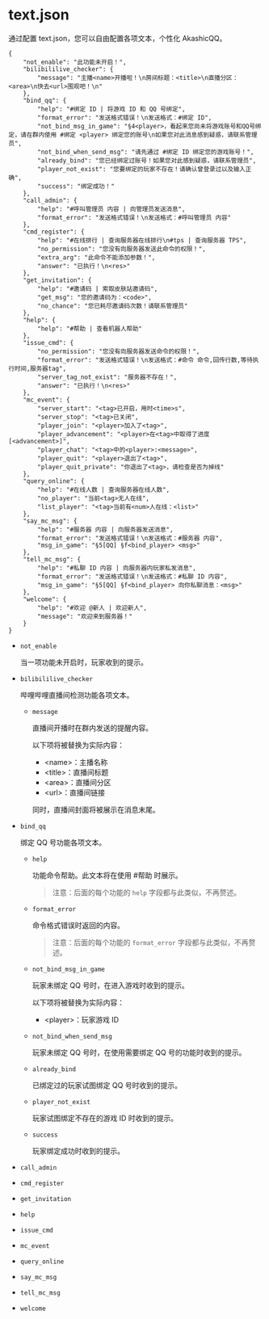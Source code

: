 # text.json

通过配置 text.json，您可以自由配置各项文本，个性化 AkashicQQ。

    {
        "not_enable": "此功能未开启！",
        "bilibililive_checker": {
            "message": "主播<name>开播啦！\n房间标题：<title>\n直播分区：<area>\n快去<url>围观吧！\n"
        },
        "bind_qq": {
            "help": "#绑定 ID | 将游戏 ID 和 QQ 号绑定",
            "format_error": "发送格式错误！\n发送格式：#绑定 ID",
            "not_bind_msg_in_game": "§4<player>，看起来您尚未将游戏账号和QQ号绑定，请在群内使用 #绑定 <player> 绑定您的账号\n如果您对此消息感到疑惑，请联系管理员",
            "not_bind_when_send_msg": "请先通过 #绑定 ID 绑定您的游戏账号！",
            "already_bind": "您已经绑定过账号！如果您对此感到疑惑，请联系管理员",
            "player_not_exist": "您要绑定的玩家不存在！请确认曾登录过以及输入正确",
            "success": "绑定成功！"
        },
        "call_admin": {
            "help": "#呼叫管理员 内容 | 向管理员发送消息",
            "format_error": "发送格式错误！\n发送格式：#呼叫管理员 内容"
        },
        "cmd_register": {
            "help": "#在线排行 | 查询服务器在线排行\n#tps | 查询服务器 TPS",
            "no_permission": "您没有向服务器发送此命令的权限！",
            "extra_arg": "此命令不能添加参数！",
            "answer": "已执行！\n<res>"
        },
        "get_invitation": {
            "help": "#邀请码 | 索取皮肤站邀请码",
            "get_msg": "您的邀请码为：<code>",
            "no_chance": "您已耗尽邀请码次数！请联系管理员"
        },
        "help": {
            "help": "#帮助 | 查看机器人帮助"
        },
        "issue_cmd": {
            "no_permission": "您没有向服务器发送命令的权限！",
            "format_error": "发送格式错误！\n发送格式：#命令 命令,回传行数,等待执行时间,服务器tag",
            "server_tag_not_exist": "服务器不存在！",
            "answer": "已执行！\n<res>"
        },
        "mc_event": {
            "server_start": "<tag>已开启，用时<time>s",
            "server_stop": "<tag>已关闭",
            "player_join": "<player>加入了<tag>",
            "player_advancement": "<player>在<tag>中取得了进度[<advancement>]",
            "player_chat": "<tag>中的<player>:<message>",
            "player_quit": "<player>退出了<tag>",
            "player_quit_private": "你退出了<tag>，请检查是否为掉线"
        },
        "query_online": {
            "help": "#在线人数 | 查询服务器在线人数",
            "no_player": "当前<tag>无人在线",
            "list_player": "<tag>当前有<num>人在线：<list>"
        },
        "say_mc_msg": {
            "help": "#服务器 内容 | 向服务器发送消息",
            "format_error": "发送格式错误！\n发送格式：#服务器 内容",
            "msg_in_game": "§5[QQ] §f<bind_player> <msg>"
        },
        "tell_mc_msg": {
            "help": "#私聊 ID 内容 | 向服务器内玩家私发消息",
            "format_error": "发送格式错误！\n发送格式：#私聊 ID 内容",
            "msg_in_game": "§5[QQ] §f<bind_player> 向你私聊消息：<msg>"
        },
        "welcome": {
            "help": "#欢迎 @新人 | 欢迎新人",
            "message": "欢迎来到服务器！"
        }
    }

+ `not_enable`

    当一项功能未开启时，玩家收到的提示。

+ `bilibililive_checker`

    哔哩哔哩直播间检测功能各项文本。

    + `message`

        直播间开播时在群内发送的提醒内容。

        以下项将被替换为实际内容：

        + \<name\>：主播名称
        + \<title\>：直播间标题
        + \<area\>：直播间分区
        + \<url\>：直播间链接

        同时，直播间封面将被展示在消息末尾。

+ `bind_qq`

    绑定 QQ 号功能各项文本。

    + `help`

        功能命令帮助。此文本将在使用 #帮助 时展示。

        > 注意：后面的每个功能的 `help` 字段都与此类似，不再赘述。

    + `format_error`

        命令格式错误时返回的内容。

        > 注意：后面的每个功能的 `format_error` 字段都与此类似，不再赘述。

    + `not_bind_msg_in_game`

        玩家未绑定 QQ 号时，在进入游戏时收到的提示。

        以下项将被替换为实际内容：

        + \<player\>：玩家游戏 ID
    
    + `not_bind_when_send_msg`

        玩家未绑定 QQ 号时，在使用需要绑定 QQ 号的功能时收到的提示。

    + `already_bind`

        已绑定过的玩家试图绑定 QQ 号时收到的提示。

    + `player_not_exist`

        玩家试图绑定不存在的游戏 ID 时收到的提示。

    + `success`

        玩家绑定成功时收到的提示。

+ `call_admin`

+ `cmd_register`

+ `get_invitation`

+ `help`

+ `issue_cmd`

+ `mc_event`

+ `query_online`

+ `say_mc_msg`

+ `tell_mc_msg`

+ `welcome`

